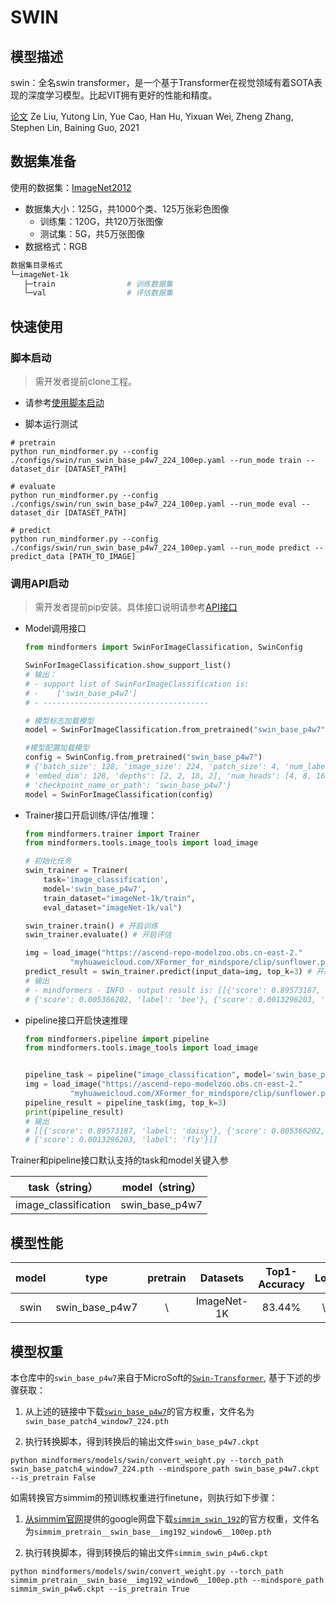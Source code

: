 # SWIN

## 模型描述

swin：全名swin transformer，是一个基于Transformer在视觉领域有着SOTA表现的深度学习模型。比起VIT拥有更好的性能和精度。

[论文](https://arxiv.org/abs/2103.14030) Ze Liu, Yutong Lin, Yue Cao, Han Hu, Yixuan Wei, Zheng Zhang, Stephen Lin, Baining Guo, 2021

## 数据集准备

使用的数据集：[ImageNet2012](http://www.image-net.org/)

- 数据集大小：125G，共1000个类、125万张彩色图像
    - 训练集：120G，共120万张图像
    - 测试集：5G，共5万张图像
- 数据格式：RGB

 ```bash
数据集目录格式
└─imageNet-1k
    ├─train                # 训练数据集
    └─val                  # 评估数据集
 ```

## 快速使用

### 脚本启动

> 需开发者提前clone工程。

- 请参考[使用脚本启动](https://gitee.com/mindspore/transformer/blob/master/README.md#%E6%96%B9%E5%BC%8F%E4%B8%80clone-%E5%B7%A5%E7%A8%8B%E4%BB%A3%E7%A0%81)

- 脚本运行测试

```shell
# pretrain
python run_mindformer.py --config ./configs/swin/run_swin_base_p4w7_224_100ep.yaml --run_mode train --dataset_dir [DATASET_PATH]

# evaluate
python run_mindformer.py --config ./configs/swin/run_swin_base_p4w7_224_100ep.yaml --run_mode eval --dataset_dir [DATASET_PATH]

# predict
python run_mindformer.py --config ./configs/swin/run_swin_base_p4w7_224_100ep.yaml --run_mode predict --predict_data [PATH_TO_IMAGE]
```

### 调用API启动

> 需开发者提前pip安装。具体接口说明请参考[API接口](https://gitee.com/mindspore/transformer/wikis/API/)

- Model调用接口

  ```python
  from mindformers import SwinForImageClassification, SwinConfig

  SwinForImageClassification.show_support_list()
  # 输出：
  # - support list of SwinForImageClassification is:
  # -    ['swin_base_p4w7']
  # - -------------------------------------

  # 模型标志加载模型
  model = SwinForImageClassification.from_pretrained("swin_base_p4w7")

  #模型配置加载模型
  config = SwinConfig.from_pretrained("swin_base_p4w7")
  # {'batch_size': 128, 'image_size': 224, 'patch_size': 4, 'num_labels': 1000, 'num_channels': 3,
  # 'embed_dim': 128, 'depths': [2, 2, 18, 2], 'num_heads': [4, 8, 16, 32],
  # 'checkpoint_name_or_path': 'swin_base_p4w7'}
  model = SwinForImageClassification(config)
  ```

- Trainer接口开启训练/评估/推理：

  ```python
  from mindformers.trainer import Trainer
  from mindformers.tools.image_tools import load_image

  # 初始化任务
  swin_trainer = Trainer(
      task='image_classification',
      model='swin_base_p4w7',
      train_dataset="imageNet-1k/train",
      eval_dataset="imageNet-1k/val")

  swin_trainer.train() # 开启训练
  swin_trainer.evaluate() # 开启评估

  img = load_image("https://ascend-repo-modelzoo.obs.cn-east-2."
            "myhuaweicloud.com/XFormer_for_mindspore/clip/sunflower.png")
  predict_result = swin_trainer.predict(input_data=img, top_k=3) # 开启推理
  # 输出
  # - mindformers - INFO - output result is: [[{'score': 0.89573187, 'label': 'daisy'},
  # {'score': 0.005366202, 'label': 'bee'}, {'score': 0.0013296203, 'label': 'fly'}]]
  ```

- pipeline接口开启快速推理

  ```python
  from mindformers.pipeline import pipeline
  from mindformers.tools.image_tools import load_image


  pipeline_task = pipeline("image_classification", model='swin_base_p4w7')
  img = load_image("https://ascend-repo-modelzoo.obs.cn-east-2."
            "myhuaweicloud.com/XFormer_for_mindspore/clip/sunflower.png")
  pipeline_result = pipeline_task(img, top_k=3)
  print(pipeline_result)
  # 输出
  # [[{'score': 0.89573187, 'label': 'daisy'}, {'score': 0.005366202, 'label': 'bee'},
  # {'score': 0.0013296203, 'label': 'fly'}]]
  ```

 Trainer和pipeline接口默认支持的task和model关键入参

  |    task（string）    | model（string）  |
  |:--------------:| :-------------: |
  | image_classification | swin_base_p4w7 |

## 模型性能

| model |      type      | pretrain | Datasets | Top1-Accuracy | Log | pretrain_config |                     finetune_config                      |
|:-----:|:--------------:|:--------:| :----: |:-------------:| :---: |:---------------:|:--------------------------------------------------------:|
| swin  | swin_base_p4w7 |    \     | ImageNet-1K |    83.44%     | \ |        \        | [link](../../configs/swin/run_swin_base_p4w7_100ep.yaml) |

## 模型权重

本仓库中的`swin_base_p4w7`来自于MicroSoft的[`Swin-Transformer`](https://github.com/microsoft/Swin-Transformer), 基于下述的步骤获取：

1. 从上述的链接中下载[`swin_base_p4w7`](https://pan.baidu.com/s/16bqCTEc70nC_isSsgBSaqQ?pwd=swin)的官方权重，文件名为`swin_base_patch4_window7_224.pth`

2. 执行转换脚本，得到转换后的输出文件`swin_base_p4w7.ckpt`

```shell
python mindformers/models/swin/convert_weight.py --torch_path swin_base_patch4_window7_224.pth --mindspore_path swin_base_p4w7.ckpt --is_pretrain False
```

如需转换官方simmim的预训练权重进行finetune，则执行如下步骤：

1. [从simmim官网](https://github.com/microsoft/SimMIM)提供的google网盘下载[`simmim_swin_192`](https://drive.google.com/file/d/1Wcbr66JL26FF30Kip9fZa_0lXrDAKP-d/view?usp=sharing)的官方权重，文件名为`simmim_pretrain__swin_base__img192_window6__100ep.pth`

2. 执行转换脚本，得到转换后的输出文件`simmim_swin_p4w6.ckpt`

```shell
python mindformers/models/swin/convert_weight.py --torch_path simmim_pretrain__swin_base__img192_window6__100ep.pth --mindspore_path simmim_swin_p4w6.ckpt --is_pretrain True
```